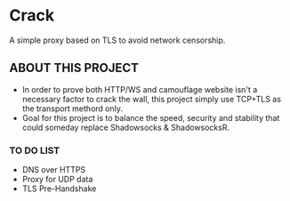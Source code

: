 # Crack
A simple proxy based on TLS to avoid network censorship.
## ABOUT THIS PROJECT
* In order to prove both HTTP/WS and camouflage website isn't a necessary factor to crack the wall, this project simply use TCP+TLS as the transport methord only.
* Goal for this project is to balance the speed, security and stability that could someday replace Shadowsocks & ShadowsocksR.
### TO DO LIST
* DNS over HTTPS
* Proxy for UDP data
* TLS Pre-Handshake
